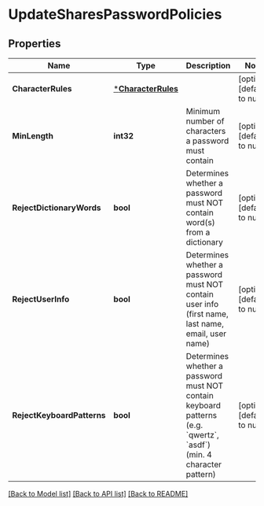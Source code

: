 # UpdateSharesPasswordPolicies

## Properties
Name | Type | Description | Notes
------------ | ------------- | ------------- | -------------
**CharacterRules** | [***CharacterRules**](CharacterRules.md) |  | [optional] [default to null]
**MinLength** | **int32** | Minimum number of characters a password must contain | [optional] [default to null]
**RejectDictionaryWords** | **bool** | Determines whether a password must NOT contain word(s) from a dictionary | [optional] [default to null]
**RejectUserInfo** | **bool** | Determines whether a password must NOT contain user info (first name, last name, email, user name) | [optional] [default to null]
**RejectKeyboardPatterns** | **bool** | Determines whether a password must NOT contain keyboard patterns (e.g. &#x60;qwertz&#x60;, &#x60;asdf&#x60;)  (min. 4 character pattern) | [optional] [default to null]

[[Back to Model list]](../README.md#documentation-for-models) [[Back to API list]](../README.md#documentation-for-api-endpoints) [[Back to README]](../README.md)

